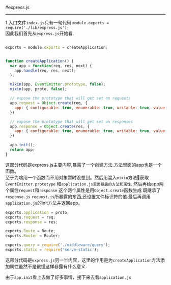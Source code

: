 #express.js

--------------
1.入口文件`index.js`只有一句代码
`module.exports = require('./lib/express.js');`<br>
因此我们首先从`express.js`开始看.

```javascript

exports = module.exports = createApplication;


function createApplication() {
  var app = function(req, res, next) {
    app.handle(req, res, next);
  };

  mixin(app, EventEmitter.prototype, false);
  mixin(app, proto, false);

  // expose the prototype that will get set on requests
  app.request = Object.create(req, {
    app: { configurable: true, enumerable: true, writable: true, value: app }
  })

  // expose the prototype that will get set on responses
  app.response = Object.create(res, {
    app: { configurable: true, enumerable: true, writable: true, value: app }
  })

  app.init();
  return app;
}
```
这部分代码是express.js主要内容,暴露了一个创建方法.方法里面的app也是一个函数。<br>
至于为啥用一个函数而不用对象暂时没想到。然后用混入`mixin`方法获取`EventEmitter.prototype` 和`application.js里面暴露的方法和属性`.
然后再给app两个属性`request`和`response` 这个两个属性是用`Object.create`函数生成 既继承了`response.js` `request.js`所暴露的东西,还设置文件标识符的值.最后再调用`application.js`的init方法并返回app。

```javascript
exports.application = proto;
exports.request = req;
exports.response = res;

exports.Route = Route;
exports.Router = Router;

exports.query = require('./middleware/query');
exports.static = require('serve-static');
```

这部分代码是`express.js`另一半内容，这里的作用是为`createApplication`方法添加属性虽然不是很懂这样暴露有什么意义.

由于`app.init`看上去做了好多事情，接下来去看`application.js`

